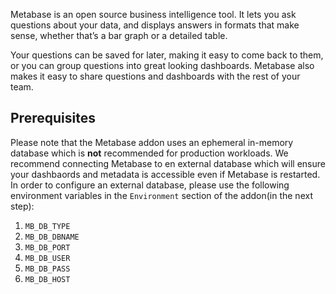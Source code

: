 Metabase is an open source business intelligence tool. It lets you ask questions about your data, and displays answers in formats that make sense, whether that’s a bar graph or a detailed table.

Your questions can be saved for later, making it easy to come back to them, or you can group questions into great looking dashboards. Metabase also makes it easy to share questions and dashboards with the rest of your team.

## Prerequisites
Please note that the Metabase addon uses an ephemeral in-memory database which is **not** recommended for production workloads. We recommend connecting Metabase to en external database which will ensure your dashbaords and metadata is accessible even if Metabase is restarted. In order to configure an external database, please use the following environment variables in the `Environment` section of the addon(in the next step):

1. `MB_DB_TYPE`
2. `MB_DB_DBNAME` 
3. `MB_DB_PORT`
4. `MB_DB_USER`
5. `MB_DB_PASS`
6. `MB_DB_HOST` 
